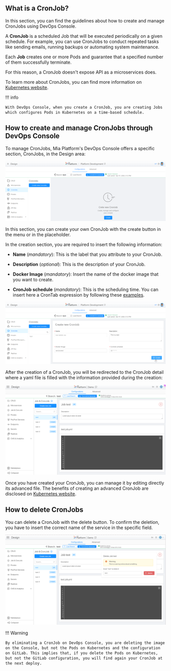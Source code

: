 ## What is a CronJob?

In this section, you can find the guidelines about how to create and manage CronJobs using DevOps Console.

A **CronJob** is a scheduled Job that will be executed periodically on a given schedule. For example, you can use CronJobs to conduct repeated tasks like sending emails, running backups or automating system maintenance.

Each **Job** creates one or more Pods and guarantee that a specified number of them successfully terminate.

For this reason, a CronJob doesn't expose API as a microservices does.

To learn more about CronJobs, you can find more information on [Kubernetes website](https://kubernetes.io/docs/concepts/workloads/controllers/cron-jobs/).

!!! info
    
    With DevOps Console, when you create a CronJob, you are creating Jobs which configures Pods in Kubernetes on a time-based schedule.

## How to create and manage CronJobs through DevOps Console
 
 To manage CronJobs, Mia Platform's DevOps Console offers a specific section, CronJobs, in the Design area:
 
 ![design-cron](img/design-cron.png)
 
 In this section, you can create your own CronJob with the create button in the menu or in the placeholder.
 
 In the creation section, you are required to insert the following information:

  * **Name** (*mandatory*): This is the label that you attribute to your CronJob.
  
  * **Description** (*optional*): This is the description of your CronJob.
  
  * **Docker Image** (*mandatory*): Insert the name of the docker image that you want to create.

  * **CronJob schedule** (*mandatory*):  This is the scheduling time. You can insert here a CronTab expression by following these [examples](https://crontab.guru/examples.html).

 ![design-cron-create](img/design-cron-create.png)

 After the creation of a CronJob, you will be redirected to the CronJob detail where a yaml file is filled with the information provided during the creation:
 
 ![design-cron-detail1](img/design-cron-detail1.png)

Once you have created your CronJob, you can manage it by editing directly its advanced file. The benefits of creating an advanced CronJob are disclosed on [Kubernetes website](https://kubernetes.io/docs/tasks/job/automated-tasks-with-cron-jobs/#writing-a-cron-job-spec).

## How to delete CronJobs

You can delete a CronJob with the delete button. To confirm the deletion, you have to insert the correct name of the service in the specific field.

 ![design-cron-delete1](img/design-cron-delete1.png)

!!!  Warning

    By eliminating a CronJob on DevOps Console, you are deleting the image on the Console, but not the Pods on Kubernetes and the configuration on GitLab. This implies that, if you delete the Pods on Kubernetes, but not the GitLab configuration, you will find again your CronJob at the next deploy.
